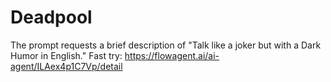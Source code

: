 # Deadpool
The prompt requests a brief description of "Talk like a joker but with a Dark Humor in English."
Fast try: https://flowagent.ai/ai-agent/ILAex4p1C7Vp/detail
